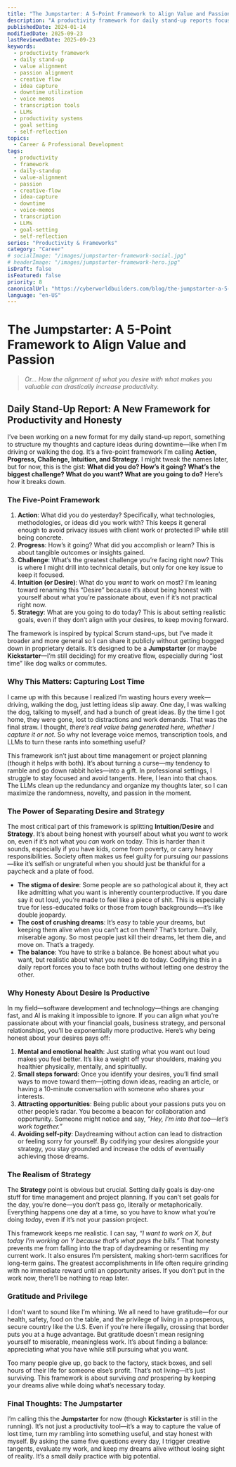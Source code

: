 ```yaml
---
title: "The Jumpstarter: A 5-Point Framework to Align Value and Passion"
description: "A productivity framework for daily stand-up reports focusing on Action, Progress, Challenge, Intuition, and Strategy. Designed to capture ideas during downtime and align personal desires with professional value creation."
publishedDate: 2024-01-14
modifiedDate: 2025-09-23
lastReviewedDate: 2025-09-23
keywords:
  - productivity framework
  - daily stand-up
  - value alignment
  - passion alignment
  - creative flow
  - idea capture
  - downtime utilization
  - voice memos
  - transcription tools
  - LLMs
  - productivity systems
  - goal setting
  - self-reflection
topics:
  - Career & Professional Development
tags:
  - productivity
  - framework
  - daily-standup
  - value-alignment
  - passion
  - creative-flow
  - idea-capture
  - downtime
  - voice-memos
  - transcription
  - LLMs
  - goal-setting
  - self-reflection
series: "Productivity & Frameworks"
category: "Career"
# socialImage: "/images/jumpstarter-framework-social.jpg"
# headerImage: "/images/jumpstarter-framework-hero.jpg"
isDraft: false
isFeatured: false
priority: 8
canonicalUrl: "https://cyberworldbuilders.com/blog/the-jumpstarter-a-5-point-framework-to-align-value-and-passion"
language: "en-US"
---
```


# The Jumpstarter: A 5-Point Framework to Align Value and Passion

> *Or... How the alignment of what you desire with what makes you valuable can drastically increase productivity.*

## Daily Stand-Up Report: A New Framework for Productivity and Honesty

I’ve been working on a new format for my daily stand-up report, something to structure my thoughts and capture ideas during downtime—like when I’m driving or walking the dog. It’s a five-point framework I’m calling **Action, Progress, Challenge, Intuition, and Strategy**. I might tweak the names later, but for now, this is the gist: **What did you do? How’s it going? What’s the biggest challenge? What do you want? What are you going to do?** Here’s how it breaks down.

### The Five-Point Framework
1. **Action**: What did you do yesterday? Specifically, what technologies, methodologies, or ideas did you work with? This keeps it general enough to avoid privacy issues with client work or protected IP while still being concrete.
2. **Progress**: How’s it going? What did you accomplish or learn? This is about tangible outcomes or insights gained.
3. **Challenge**: What’s the greatest challenge you’re facing right now? This is where I might drill into technical details, but only for one key issue to keep it focused.
4. **Intuition (or Desire)**: What do you *want* to work on most? I’m leaning toward renaming this “Desire” because it’s about being honest with yourself about what you’re passionate about, even if it’s not practical right now.
5. **Strategy**: What are you going to do today? This is about setting realistic goals, even if they don’t align with your desires, to keep moving forward.

The framework is inspired by typical Scrum stand-ups, but I’ve made it broader and more general so I can share it publicly without getting bogged down in proprietary details. It’s designed to be a **Jumpstarter** (or maybe **Kickstarter**—I’m still deciding) for my creative flow, especially during “lost time” like dog walks or commutes.

### Why This Matters: Capturing Lost Time
I came up with this because I realized I’m wasting hours every week—driving, walking the dog, just letting ideas slip away. One day, I was walking the dog, talking to myself, and had a bunch of great ideas. By the time I got home, they were gone, lost to distractions and work demands. That was the final straw. I thought, *there’s real value being generated here, whether I capture it or not.* So why not leverage voice memos, transcription tools, and LLMs to turn these rants into something useful?

This framework isn’t just about time management or project planning (though it helps with both). It’s about turning a curse—my tendency to ramble and go down rabbit holes—into a gift. In professional settings, I struggle to stay focused and avoid tangents. Here, I lean into that chaos. The LLMs clean up the redundancy and organize my thoughts later, so I can maximize the randomness, novelty, and passion in the moment.

### The Power of Separating Desire and Strategy
The most critical part of this framework is splitting **Intuition/Desire** and **Strategy**. It’s about being honest with yourself about what you *want* to work on, even if it’s not what you *can* work on today. This is harder than it sounds, especially if you have kids, come from poverty, or carry heavy responsibilities. Society often makes us feel guilty for pursuing our passions—like it’s selfish or ungrateful when you should just be thankful for a paycheck and a plate of food.

- **The stigma of desire**: Some people are so pathological about it, they act like admitting what you want is inherently counterproductive. If you dare say it out loud, you’re made to feel like a piece of shit. This is especially true for less-educated folks or those from tough backgrounds—it’s like double jeopardy.
- **The cost of crushing dreams**: It’s easy to table your dreams, but keeping them alive when you can’t act on them? That’s torture. Daily, miserable agony. So most people just kill their dreams, let them die, and move on. That’s a tragedy.
- **The balance**: You have to strike a balance. Be honest about what you want, but realistic about what you need to do today. Codifying this in a daily report forces you to face both truths without letting one destroy the other.

### Why Honesty About Desire Is Productive
In my field—software development and technology—things are changing fast, and AI is making it impossible to ignore. If you can align what you’re passionate about with your financial goals, business strategy, and personal relationships, you’ll be exponentially more productive. Here’s why being honest about your desires pays off:

1. **Mental and emotional health**: Just stating what you want out loud makes you feel better. It’s like a weight off your shoulders, making you healthier physically, mentally, and spiritually.
2. **Small steps forward**: Once you identify your desires, you’ll find small ways to move toward them—jotting down ideas, reading an article, or having a 10-minute conversation with someone who shares your interests.
3. **Attracting opportunities**: Being public about your passions puts you on other people’s radar. You become a beacon for collaboration and opportunity. Someone might notice and say, *“Hey, I’m into that too—let’s work together.”*
4. **Avoiding self-pity**: Daydreaming without action can lead to distraction or feeling sorry for yourself. By codifying your desires alongside your strategy, you stay grounded and increase the odds of eventually achieving those dreams.

### The Realism of Strategy
The **Strategy** point is obvious but crucial. Setting daily goals is day-one stuff for time management and project planning. If you can’t set goals for the day, you’re done—you don’t pass go, literally or metaphorically. Everything happens one day at a time, so you have to know what you’re doing *today*, even if it’s not your passion project.

This framework keeps me realistic. I can say, *“I want to work on X, but today I’m working on Y because that’s what pays the bills.”* That honesty prevents me from falling into the trap of daydreaming or resenting my current work. It also ensures I’m persistent, making short-term sacrifices for long-term gains. The greatest accomplishments in life often require grinding with no immediate reward until an opportunity arises. If you don’t put in the work now, there’ll be nothing to reap later.

### Gratitude and Privilege
I don’t want to sound like I’m whining. We all need to have gratitude—for our health, safety, food on the table, and the privilege of living in a prosperous, secure country like the U.S. Even if you’re here illegally, crossing that border puts you at a huge advantage. But gratitude doesn’t mean resigning yourself to miserable, meaningless work. It’s about finding a balance: appreciating what you have while still pursuing what you want.

Too many people give up, go back to the factory, stack boxes, and sell hours of their life for someone else’s profit. That’s not living—it’s just surviving. This framework is about surviving *and* prospering by keeping your dreams alive while doing what’s necessary today.

### Final Thoughts: The Jumpstarter
I’m calling this the **Jumpstarter** for now (though **Kickstarter** is still in the running). It’s not just a productivity tool—it’s a way to capture the value of lost time, turn my rambling into something useful, and stay honest with myself. By asking the same five questions every day, I trigger creative tangents, evaluate my work, and keep my dreams alive without losing sight of reality. It’s a small daily practice with big potential.
